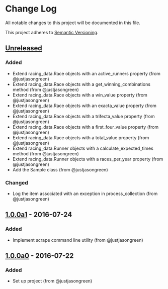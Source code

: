 # Change Log

All notable changes to this project will be documented in this file.

This project adheres to [Semantic Versioning](http://semver.org/).


## [Unreleased]

### Added
- Extend racing_data.Race objects with an active_runners property (from @justjasongreen)
- Extend racing_data.Race objects with a get_winning_combinations method (from @justjasongreen)
- Extend racing_data.Race objects with a win_value property (from @justjasongreen)
- Extend racing_data.Race objects with an exacta_value property (from @justjasongreen)
- Extend racing_data.Race objects with a trifecta_value property (from @justjasongreen)
- Extend racing_data.Race objects with a first_four_value property (from @justjasongreen)
- Extend racing_data.Race objects with a total_value property (from @justjasongreen)
- Extend racing_data.Runner objects with a calculate_expected_times method (from @justjasongreen)
- Extend racing_data.Runner objects with a races_per_year property (from @justjasongreen)
- Add the Sample class (from @justjasongreen)

### Changed
- Log the item associated with an exception in process_collection (from @justjasongreen)


## [1.0.0a1] - 2016-07-24

### Added
- Implement scrape command line utility (from @justjasongreen)


## [1.0.0a0] - 2016-07-22

### Added
- Set up project (from @justjasongreen)


[Unreleased]: https://github.com/justjasongreen/predictive_punter/compare/1.0.0a1...HEAD
[1.0.0a1]: https://github.com/justjasongreen/predictive_punter/compare/1.0.0a0...1.0.0a1
[1.0.0a0]: https://github.com/justjasongreen/predictive_punter/tree/1.0.0a0
